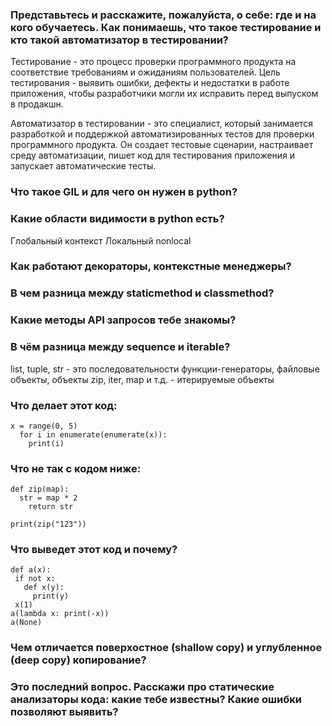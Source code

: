 ###  Представьтесь и расскажите, пожалуйста, о себе: где и на кого обучаетесь. Как понимаешь, что такое тестирование и кто такой автоматизатор в тестировании?

Тестирование - это процесс проверки программного продукта на соответствие требованиям и ожиданиям пользователей. Цель тестирования - выявить ошибки, дефекты и недостатки в работе приложения, чтобы разработчики могли их исправить перед выпуском в продакшн.

Автоматизатор в тестировании - это специалист, который занимается разработкой и поддержкой автоматизированных тестов для проверки программного продукта. Он создает тестовые сценарии, настраивает среду автоматизации, пишет код для тестирования приложения и запускает автоматические тесты.


###  Что такое GIL и для чего он нужен в python?


###  Какие области видимости в python есть?

Глобальный контекст
Локальный
nonlocal

###  Как работают декораторы, контекстные менеджеры?
###  В чем разница между staticmethod и classmethod?
###  Какие методы API запросов тебе знакомы?
###  В чём разница между sequence и iterable?
list, tuple, str - это последовательности
функции-генераторы, файловые объекты, объекты zip, iter, map и т.д. - итерируемые объекты

###  Что делает этот код:
	x = range(0, 5)
	  for i in enumerate(enumerate(x)):
	    print(i)

###  Что не так с кодом ниже:
	def zip(map):
	  str = map * 2
	    return str

 	print(zip("123"))
###  Что выведет этот код и почему?
	def a(x):
	 if not x:
	   def x(y):
	     print(y)
	 x(1)
	a(lambda x: print(-x))
	a(None)
	
###  Чем отличается поверхостное (shallow copy) и углубленное (deep copy) копирование?
###  Это последний вопрос. Расскажи про статические анализаторы кода: какие тебе известны? Какие ошибки позволяют выявить?
